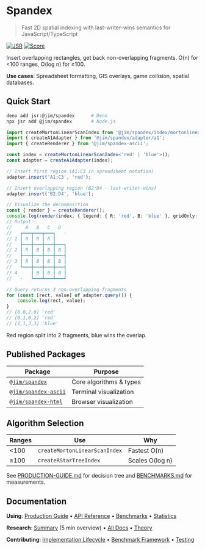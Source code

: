 # Spandex

> Fast 2D spatial indexing with last-writer-wins semantics for JavaScript/TypeScript

[![JSR](https://jsr.io/badges/@jim/spandex)](https://jsr.io/@jim/spandex)
[![Score](https://jsr.io/badges/@jim/spandex/score)](https://jsr.io/@jim/spandex/score)

Insert overlapping rectangles, get back non-overlapping fragments. O(n) for <100 ranges, O(log n) for ≥100.

**Use cases**: Spreadsheet formatting, GIS overlays, game collision, spatial databases.

## Quick Start

```bash
deno add jsr:@jim/spandex      # Deno
npx jsr add @jim/spandex       # Node.js
```

```typescript
import createMortonLinearScanIndex from '@jim/spandex/index/mortonlinearscan';
import { createA1Adapter } from '@jim/spandex/adapter/a1';
import { createRenderer } from '@jim/spandex-ascii';

const index = createMortonLinearScanIndex<'red' | 'blue'>();
const adapter = createA1Adapter(index);

// Insert first region (A1:C3 in spreadsheet notation)
adapter.insert('A1:C3', 'red');

// Insert overlapping region (B2:D4 - last-writer-wins)
adapter.insert('B2:D4', 'blue');

// Visualize the decomposition
const { render } = createRenderer();
console.log(render(index, { legend: { R: 'red', B: 'blue' }, gridOnly: true }));
// Output:
//     A   B   C   D
//   ┏━━━┳━━━┳━━━┓   ·
// 1 ┃ R ┃ R ┃ R ┃
//   ┣━━━╋━━━╋━━━╋━━━┓
// 2 ┃ R ┃ B ┃ B ┃ B ┃
//   ┣━━━╋━━━╋━━━╋━━━┫
// 3 ┃ R ┃ B ┃ B ┃ B ┃
//   ┗━━━╋━━━╋━━━╋━━━┫
// 4     ┃ B ┃ B ┃ B ┃
//   ·   ┗━━━┻━━━┻━━━┛

// Query returns 3 non-overlapping fragments
for (const [rect, value] of adapter.query()) {
	console.log(rect, value);
}
// [0,0,2,0] 'red'
// [0,1,0,2] 'red'
// [1,1,3,3] 'blue'
```

Red region split into 2 fragments, blue wins the overlap.

## Published Packages

| Package                                                   | Purpose                 |
| --------------------------------------------------------- | ----------------------- |
| [`@jim/spandex`](https://jsr.io/@jim/spandex)             | Core algorithms & types |
| [`@jim/spandex-ascii`](https://jsr.io/@jim/spandex-ascii) | Terminal visualization  |
| [`@jim/spandex-html`](https://jsr.io/@jim/spandex-html)   | Browser visualization   |

## Algorithm Selection

| Ranges | Use                           | Why             |
| ------ | ----------------------------- | --------------- |
| <100   | `createMortonLinearScanIndex` | Fastest O(n)    |
| ≥100   | `createRStarTreeIndex`        | Scales O(log n) |

See [PRODUCTION-GUIDE.md](./PRODUCTION-GUIDE.md) for decision tree and [BENCHMARKS.md](./BENCHMARKS.md) for measurements.

## Documentation

**Using**: [Production Guide](./PRODUCTION-GUIDE.md) • [API Reference](./packages/@jim/spandex/README.md) • [Benchmarks](./BENCHMARKS.md) • [Statistics](./docs/analyses/benchmark-statistics.md)

**Research**: [Summary](./docs/core/RESEARCH-SUMMARY.md) (5 min overview) • [All Docs](./docs/README.md) • [Theory](./docs/core/theoretical-foundation.md)

**Contributing**: [Implementation Lifecycle](./docs/IMPLEMENTATION-LIFECYCLE.md) • [Benchmark Framework](./docs/BENCHMARK-FRAMEWORK.md) • [Testing](./docs/TELEMETRY-GUIDE.md)
